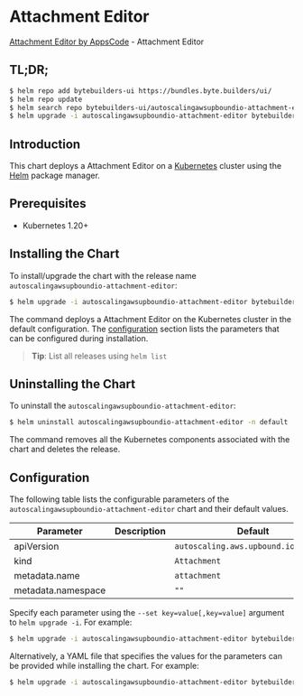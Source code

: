 # Attachment Editor

[Attachment Editor by AppsCode](https://byte.builders) - Attachment Editor

## TL;DR;

```bash
$ helm repo add bytebuilders-ui https://bundles.byte.builders/ui/
$ helm repo update
$ helm search repo bytebuilders-ui/autoscalingawsupboundio-attachment-editor --version=v0.4.18
$ helm upgrade -i autoscalingawsupboundio-attachment-editor bytebuilders-ui/autoscalingawsupboundio-attachment-editor -n default --create-namespace --version=v0.4.18
```

## Introduction

This chart deploys a Attachment Editor on a [Kubernetes](http://kubernetes.io) cluster using the [Helm](https://helm.sh) package manager.

## Prerequisites

- Kubernetes 1.20+

## Installing the Chart

To install/upgrade the chart with the release name `autoscalingawsupboundio-attachment-editor`:

```bash
$ helm upgrade -i autoscalingawsupboundio-attachment-editor bytebuilders-ui/autoscalingawsupboundio-attachment-editor -n default --create-namespace --version=v0.4.18
```

The command deploys a Attachment Editor on the Kubernetes cluster in the default configuration. The [configuration](#configuration) section lists the parameters that can be configured during installation.

> **Tip**: List all releases using `helm list`

## Uninstalling the Chart

To uninstall the `autoscalingawsupboundio-attachment-editor`:

```bash
$ helm uninstall autoscalingawsupboundio-attachment-editor -n default
```

The command removes all the Kubernetes components associated with the chart and deletes the release.

## Configuration

The following table lists the configurable parameters of the `autoscalingawsupboundio-attachment-editor` chart and their default values.

|     Parameter      | Description |                     Default                     |
|--------------------|-------------|-------------------------------------------------|
| apiVersion         |             | <code>autoscaling.aws.upbound.io/v1beta1</code> |
| kind               |             | <code>Attachment</code>                         |
| metadata.name      |             | <code>attachment</code>                         |
| metadata.namespace |             | <code>""</code>                                 |


Specify each parameter using the `--set key=value[,key=value]` argument to `helm upgrade -i`. For example:

```bash
$ helm upgrade -i autoscalingawsupboundio-attachment-editor bytebuilders-ui/autoscalingawsupboundio-attachment-editor -n default --create-namespace --version=v0.4.18 --set apiVersion=autoscaling.aws.upbound.io/v1beta1
```

Alternatively, a YAML file that specifies the values for the parameters can be provided while
installing the chart. For example:

```bash
$ helm upgrade -i autoscalingawsupboundio-attachment-editor bytebuilders-ui/autoscalingawsupboundio-attachment-editor -n default --create-namespace --version=v0.4.18 --values values.yaml
```
